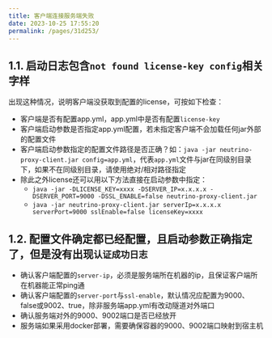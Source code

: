 ```yaml
---
title: 客户端连接服务端失败
date: 2023-10-25 17:55:20
permalink: /pages/31d253/
---
```


## 1.1. 启动日志包含`not found license-key config`相关字样
出现这种情况，说明客户端没获取到配置的license，可按如下检查：
- 客户端是否有配置app.yml，app.yml中是否有配置`license-key`
- 客户端启动参数是否指定app.yml配置，若未指定客户端不会加载任何jar外部的配置文件
- 客户端启动参数指定的配置文件路径是否正确？如：`java -jar neutrino-proxy-client.jar config=app.yml`，代表`app.yml`文件与jar在同级别目录下，如果不在同级别目录，请使用绝对/相对路径指定
- 除此之外license还可以用以下方法直接在启动参数中指定：
    - `java -jar -DLICENSE_KEY=xxxx -DSERVER_IP=x.x.x.x -DSERVER_PORT=9000 -DSSL_ENABLE=false neutrino-proxy-client.jar`
    - `java -jar neutrino-proxy-client.jar serverIp=x.x.x.x serverPort=9000 sslEnable=false licenseKey=xxxx`

## 1.2. 配置文件确定都已经配置，且启动参数正确指定了，但是没有出现`认证成功日志`
- 确认客户端配置的`server-ip`，必须是服务端所在机器的ip，且保证客户端所在机器能正常ping通
- 确认客户端配置的`server-port`与`ssl-enable`，默认情况应配置为9000、false或9002、true，除非服务端app.yml有改动隧道对外端口
- 确认服务端对外的9000、9002端口是否已经放开
- 服务端如果采用docker部署，需要确保容器的9000、9002端口映射到宿主机
